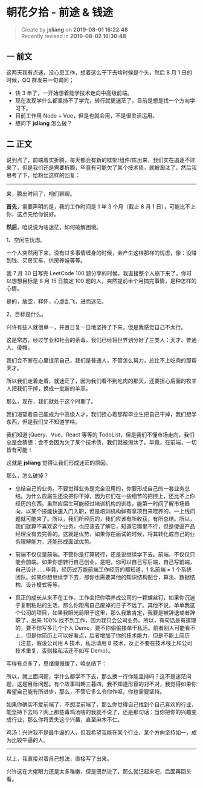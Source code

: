 朝花夕拾 - 前途 & 钱途
===

> Create by **jsliang** on **2019-08-01 16:22:48**  
> Recently revised in **2019-08-02 16:30:48**

## 一 前文

这两天我有点迷，没心思工作，想着这么干下去啥时候是个头，然后 8 月 1 日的时候，QQ 群发来一句询问；

* 快 3 年了，一开始想着能学技术走向中高级前端。
* 现在发现学什么都坚持不了学完，转行就更迷茫了，目前是想是找一个方向学习下。
* 目前工作用 Node + Vue，但是也就会用，不是很灵活运用。
* 想问下 **jsliang** 怎么破？

## 二 正文

说到点了，前端着实折腾，每天都会有新的框架/组件/库出来，我们实在追逐不过来了，但是我们还是需要折腾，毕竟有可能欠了某个技术债，就被淘汰了，然后我思考了下，给粉丝这样的回复：

---

来，腾出时间了，咱们聊聊。

**首先**，需要声明的是，我的工作时间是 1 年 3 个月（截止 8 月 1 日），可能比不上你，这点先给你说好。

**然后**，咱说说为啥迷茫，如何破解困境。

1、空闲生忧虑。

一个人突然闲下来，没有过多事情缠身的时候，会产生这样那样的忧虑，像：没赚到钱、买房买车、供房养娃等等。

我 7 月 30 日写完 LeetCode 100 题分享的时候，我直接整个人崩下来了，你可以想想目标是 8 月 15 日搞定 100 题的人，突然提前半个月搞完事情，是种怎样的心情。

是的，放空，释怀，心虚乱飞，进而迷茫。

2、目标是什么。

兴许有些人就很单一，并且日复一日地坚持了下来，但是我感觉自己不太行。

这是常态，经过学业和社会的荼毒，我们已经将世界划分好了三类人：天才、普通人、傻帽。

我们会不断在心里提示自己，我们是普通人，不管怎么努力，总比不上吃肉的那帮天才。

所以我们走着走着，就迷茫了，因为我们看不到吃肉的那天，还要担心后面的牧羊人把我们干掉，换成一批新的羊羔。

那么，现在，我们就处于这个时期了。

我们渴望着自己能成为中高级人才，我们担心着那帮毕业生把自己干掉，我们想学东西，但是我们又不知道学啥。

我们知道 jQuery、Vue、React 等等的 TodoList，但是我们不懂市场走向，我们总是会猜想：会不会因为欠了某个技术债，我们就被淘汰了。毕竟，在前端，一切皆有可能！

这就是 **jsliang** 觉得让我们形成迷茫的原因。

那么，怎么破掉？

* 总结自己的业务。不要觉得业务是完全没用的，你要形成自己的一套业务总结。为什么应届生还没把你干掉，因为它们在一些细节的把控上，还比不上你经历的东西。虽然应届生可能经过培训机构的训练，能第一时间了解市场趋向，以某个技能快速入门入职，但是培训机构鲜有拿项目来喂养的，一上线问题就可能来了。所以，我们所经历的，我们应该有所收获，有所总结。所以，我们就算不喜欢这个业务，也应该去了解它，知道它哪里不行，但是傻逼产品经理没有去完善的。这就是优势，如果你在面试的时候，将其转化成自己的业务理解能力，还能形成面试优势。

* 前端不仅仅是前端。不管你是打算转行，还是说继续学下去。前端，不仅仅只能会前端。如果你想转行自己创业，是吧，你可以自己写后端，自己写前端，自己设计……毕竟，经历过万能前端工作经历的都知道，1 名前端 = 1 个系统团队。如果你想继续学下去，那你也需要其他的知识结构配合，算法、数据结构、设计模式等等。

* 真正的成长从来不在工作。工作会把你喂养成公司的一颗螺丝钉，如果你沉迷于复制粘贴的生活，那么你距离自己废掉的日子不远了。其他不说，单单我这个公司的项目，如果我眼光局限于这里，那么我敢肯定，我要是被辞退或者辞职了，出来 100% 找不到工作，因为我只会公司业务。所以，有句话是有道理的，要不你写多几个个人 Demo，要不你偷偷接单干私活。前者别人可能看不上，但是你简历上可以好看点，后者增加了你的技术能力，但是不能上简历（注意，假设公司用 A 技术，私活请用 B 技术，反正不要在技术栈上和公司技术重复，否则接私活还不如写 Demo）。

写得有点多了，思绪慢慢缓了，咱总结下：

所以，就上面问题，学什么都学不下去，那么换一行你能坚持吗？这不是迷茫问题，这是目标问题。有个故事叫朝三暮四，我不知道形容的对不对，我觉得如果你希望自己能有所进步，那么，不管它多么令你作呕，你也需要坚持。

如果你确实不爱前端了，不想混前端了，那么你觉得自己找到个自己喜欢的行业，能坚持下去吗？网上那些毒鸡汤啥的我就不说了，还是那句话：当你把你的兴趣变成行业，那么你将丢失这个兴趣，直至麻木不仁。

鸡汤：兴许我不是最牛逼的人，但我希望我能在某个行业、某个方向坚持如一，成为比较牛逼的人。

---

以上，我直接对着自己想法，直接写了出来。

兴许这在大佬眼力还是太多稚嫩，但是既然说了，那么就记起来吧，后面再回头看。